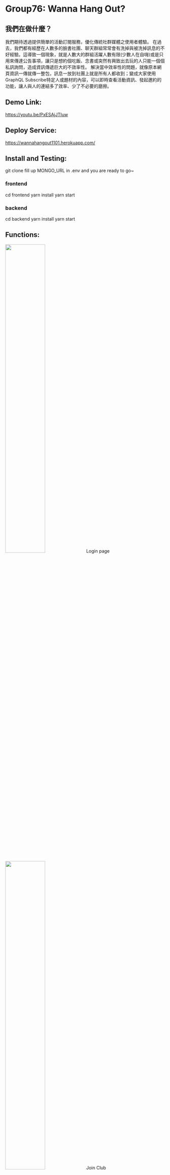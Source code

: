 # Group76: Wanna Hang Out?

## 我們在做什麼？
 我們期待透過提供簡單的活動訂閱服務，優化傳統社群媒體之使用者體驗。
 在過去，我們都有經歷在人數多的臉書社團、聊天群組常常會有洗掉與被洗掉訊息的不好經驗。這導致一個現象，就是人數大的群組活躍人數有限(少數人在自嗨)或是只用來傳達公告事項，讓只是想約個吃飯、念書或突然有興致出去玩的人只能一個個私訊詢問，造成資訊傳遞巨大的不效率性。
 解決當中效率性的問題，就像原本網頁資訊一傳就傳一整包，訊息一放到社團上就是所有人都收到；變成大家使用GraphQL Subscribe特定人或題材的內容，可以即時查看活動資訊、發起邀約的功能，讓人與人的連結多了效率、少了不必要的磨擦。
 
## Demo Link:
https://youtu.be/PxESAjJTIuw

## Deploy Service:
https://wannahangout1101.herokuapp.com/

## Install and Testing:
git clone
fill up MONGO_URL in .env and you are ready to go~   
### frontend
cd frontend
yarn install
yarn start

### backend
cd backend
yarn install
yarn start

## Functions:  
<img src="https://github.com/isaac-debug/wp1101/blob/main/final/demoImg/Login.jpg" width=50% height=50%>
Login page

<img src="https://github.com/isaac-debug/wp1101/blob/main/final/demoImg/JoinClub.jpg" width=50% height=50%>  
Join Club

![alt text](https://github.com/isaac-debug/wp1101/blob/main/final/demoImg/JoinClub.jpg?raw=true)   
Choose Club already in

![alt text](https://github.com/isaac-debug/wp1101/blob/main/final/demoImg/ClubMenu.jpg?raw=true)   
Club Loby and Club Chat

![alt text](https://github.com/isaac-debug/wp1101/blob/main/final/demoImg/EventInfo.jpg?raw=true)  
Event Info

![alt text](https://github.com/isaac-debug/wp1101/blob/main/final/demoImg/EventChat.jpg?raw=true)  
Event Chat

## Structure:
### frontend:
#### 身分認證
##### 註冊
RegisterPage.js
##### 登入
LoginPage.js
#### 選擇社團
##### 選擇已加入社團
ClubMenu..js
##### 加入新社團
JoinClub.js
##### 建立新社團
EstablishClub.js
#### 社團大廳
##### 聊天室
ClubChatRoom.js, 
title.js, 
Message.js, 
ClubInputBar.js, 
##### 社團簡介
ClubInfo.js
##### 新增活動
CreateEvent.js
##### 活動聊天室與活動資訊
EventInfo.js, 
EventChatRoom.js, 
EventInputBar.js, 
EventTitle.js
#### GraphQL
index.js, 
queries.js, 
mutations.js, 
subscriptions.js 
### backend:
index.js, 
db.js, 
mongo.js, 
#### resolvers
Club.js, 
Event.js, 
Message.js, 
Mutation.js, 
Query.js,
Subscription.js
## Modules we used:
react, 
babel, 
nodemon, 
bcryptjs, 
graphql-yoga, 
mongoose, 
dotenv-defaults





